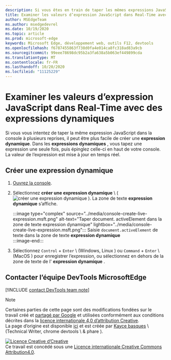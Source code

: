 ```yaml
---
description: Si vous êtes en train de taper les mêmes expressions JavaScript dans la console à plusieurs reprises, essayez plutôt d’utiliser des expressions dynamiques.
title: Examiner les valeurs d’expression JavaScript dans Real-Time avec des expressions dynamiques
author: MSEdgeTeam
ms.author: msedgedevrel
ms.date: 10/19/2020
ms.topic: article
ms.prod: microsoft-edge
keywords: Microsoft Edge, développement web, outils F12, devtools
ms.openlocfilehash: f6787455863f738d0fa4e014ca8fc318ad83a9cb
ms.sourcegitcommit: 99eee78698dc95b2a3fa638a5b063ef449899cda
ms.translationtype: MT
ms.contentlocale: fr-FR
ms.lasthandoff: 10/20/2020
ms.locfileid: "11125229"
---
```

<!-- Copyright Kayce Basques 

   Licensed under the Apache License, Version 2.0 (the "License");
   you may not use this file except in compliance with the License.
   You may obtain a copy of the License at

       https://www.apache.org/licenses/LICENSE-2.0

   Unless required by applicable law or agreed to in writing, software
   distributed under the License is distributed on an "AS IS" BASIS,
   WITHOUT WARRANTIES OR CONDITIONS OF ANY KIND, either express or implied.
   See the License for the specific language governing permissions and
   limitations under the License.  -->

# Examiner les valeurs d’expression JavaScript dans Real-Time avec des expressions dynamiques  

Si vous vous intentez de taper la même expression JavaScript dans la console à plusieurs reprises, il peut être plus facile de créer une **expression dynamique**.  Dans les **expressions dynamiques** , vous tapez une expression une seule fois, puis épinglez celle-ci en haut de votre console.  La valeur de l’expression est mise à jour en temps réel.  

## Créer une expression dynamique  

1.  [Ouvrez la console][DevToolsConsoleReferenceOpenConsole].  
1.  Sélectionnez **créer une expression dynamique** \ ( ![ créer une expression dynamique ][ImageCreateLiveExpressionIcon] \).  La zone de texte **expression dynamique** s’affiche.  
    
    :::image type="complex" source="../media/console-create-live-expression.msft.png" alt-text="Taper document. activeElement dans la zone de texte expression dynamique" lightbox="../media/console-create-live-expression.msft.png":::
       Saisie `document.activeElement` de texte dans la zone de texte **expression dynamique**  
    :::image-end:::  
    
1.  Sélectionnez `Control` + `Enter` \ (Windows, Linux \) ou `Command` + `Enter` \ (MacOS \) pour enregistrer l’expression, ou sélectionnez en dehors de la zone de texte de l' **expression dynamique** .  

## Contacter l’équipe DevTools MicrosoftEdge  

[!INCLUDE [contact DevTools team note](../includes/contact-devtools-team-note.md)]  

<!-- image links -->  

[ImageCreateLiveExpressionIcon]: ../media/create-live-expression-icon.msft.png  

<!-- links -->  

[DevToolsConsoleReferenceOpenConsole]: ./reference.md#open-the-console "Ouvrez la console-référence de la console | Documents Microsoft"  

> [!NOTE]
> Certaines parties de cette page sont des modifications fondées sur le travail créé et [partagé par Google][GoogleSitePolicies] et utilisées conformément aux conditions décrites dans la [licence internationale 4,0 d’attribution Creative][CCA4IL].  
> La page d’origine est disponible [ici](https://developers.google.com/web/tools/chrome-devtools/console/live-expressions) et est créée par [Kayce basques][KayceBasques] \ (Technical Writer, chrome devtools \ & phare \).  

[![Licence Creative d’Creative][CCby4Image]][CCA4IL]  
Ce travail est concédé sous une [Licence internationale Creative Commons Attribution4.0][CCA4IL].  

[CCA4IL]: https://creativecommons.org/licenses/by/4.0  
[CCby4Image]: https://i.creativecommons.org/l/by/4.0/88x31.png  
[GoogleSitePolicies]: https://developers.google.com/terms/site-policies  
[KayceBasques]: https://developers.google.com/web/resources/contributors/kaycebasques  
